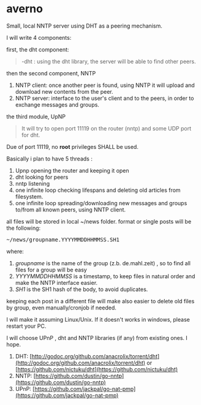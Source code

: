 # averno
Small, local NNTP server using DHT as a peering mechanism.


I will  write 4 components:

first, the dht component:

>-dht : using the dht library, the server will be able to find other peers.

then the second component, NNTP

1. NNTP client: once another peer is found, using NNTP it will upload and download new contents from the peer.
2. NNTP server: interface to the user's client and to the peers, in order to exchange messages and groups.

the third module, UpNP
  
>It will try to open port 11119 on the router (nntp) and some UDP port for dht.

Due of port 11119, no **root** privileges SHALL be used.

Basically i plan to have 5 threads :

1. Upnp opening the router and keeping it open
2. dht looking for peers
3. nntp listening 
4. one infinite loop checking lifespans and deleting old articles from filesystem.
5. one infinite loop spreading/downloading new messages and groups to/from all known peers, using NNTP client.

all files will be stored in local ~/news folder. 
format or single posts will be the following: 

<pre>
~/news/groupname.YYYYMMDDHHMMSS.SH1 
</pre>

where:

1. _groupname_ is the name of the group (z.b. de.mahl.zeit) , so to find all files for a group will be easy
2. _YYYYMMDDHHMMSS_ is a timestamp, to keep files in natural order and make the NNTP interface easier.
3. _SH1_ is the SH1 hash of the body, to avoid duplicates.

keeping each post in a different file will make also easier to delete old files by group, 
even manually/cronjob if needed.

I will make it assuming Linux/Unix. If it doesn't works in windows, please restart your PC.

I will choose UPnP , dht and NNTP libraries (if any) from existing ones. I hope.

1. DHT: [http://godoc.org/github.com/anacrolix/torrent/dht](http://godoc.org/github.com/anacrolix/torrent/dht) or [https://github.com/nictuku/dht](https://github.com/nictuku/dht)
2. NNTP: [https://github.com/dustin/go-nntp](https://github.com/dustin/go-nntp)
3. UPnP: [https://github.com/jackpal/go-nat-pmp](https://github.com/jackpal/go-nat-pmp)



